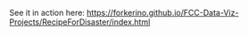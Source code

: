 See it in action here: https://forkerino.github.io/FCC-Data-Viz-Projects/RecipeForDisaster/index.html
